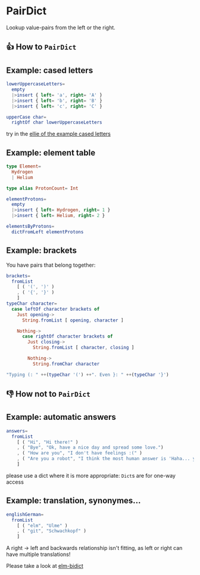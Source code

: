 # PairDict
Lookup value-pairs from the left or the right.

## 👍 How to `PairDict`

## Example: cased letters
```elm
lowerUppercaseLetters=
  empty
  |>insert { left= 'a', right= 'A' }
  |>insert { left= 'b', right= 'B' }
  |>insert { left= 'c', right= 'C' }

upperCase char=
  rightOf char lowerUppercaseLetters
```
try in the [ellie of the example cased letters](https://ellie-app.com/bNFVKGPWrBDa1)

## Example: element table

```elm
type Element=
  Hydrogen
  | Helium

type alias ProtonCount= Int

elementProtons=
  empty
  |>insert { left= Hydrogen, right= 1 }
  |>insert { left= Helium, right= 2 }

elementsByProtons=
  dictFromLeft elementProtons
```

## Example: brackets
You have pairs that belong together:
```elm
brackets=
  fromList
    [ ( '(', ')' )
    , ( '{', '}' )
    ]
typeChar character=
  case leftOf character brackets of
    Just opening->
      String.fromList [ opening, character ]

    Nothing->
      case rightOf character brackets of
        Just closing->
          String.fromList [ character, closing ]

        Nothing->
          String.fromChar character

"Typing (: " ++(typeChar '(') ++". Even }: " ++(typeChar '}')
```

## 👎 How not to `PairDict`

## Example: automatic answers
```elm
answers=
  fromList
    [ ( "Hi", "Hi there!" )
    , ( "Bye", "Ok, have a nice day and spread some love.")
    , ( "How are you", "I don't have feelings :(" )
    , ( "Are you a robot", "I think the most human answer is 'Haha... yes'" )
    ]
```
please use a dict where it is more appropriate: `Dict`s are for one-way access

## Example: translation, synonymes...
```elm
englishGerman=
  fromList
    [ ( "elm", "Ulme" )
    , ( "git", "Schwachkopf" )
    ]
```
A right → left and backwards relationship isn't fitting,
as left or right can have multiple translations!

Please take a look at [elm-bidict](https://github.com/Janiczek/elm-bidict)
